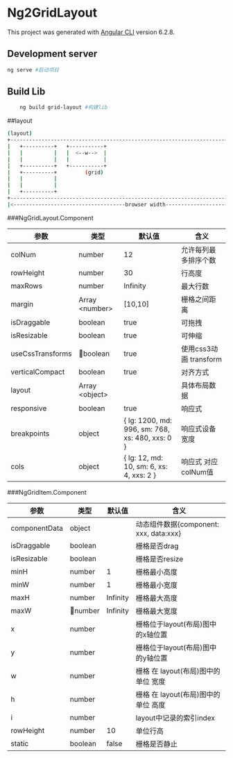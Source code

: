 # Ng2GridLayout

This project was generated with [Angular CLI](https://github.com/angular/angular-cli) version 6.2.8.

## Development server
```bash
ng serve #启动项目
```
## Build Lib
```bash
    ng build grid-layout #构建lib
```
##layout
```bash
(layout)
+---------------------------------------------------------------------------------------------------+ -
|   +----------+   +-----------+                                                                    | | 
|   |          |   |  <--w-->  |                                                                    | |
|   |          |   |           |                                                                    | |
|   +----------+   +-----------+                                                                    | H
|   +----------+         (grid)                                                                     | |
|   |          |                                                                                    | |
|   |          |                                                                                    | |
|   +----------+                                                                                    | |
+---------------------------------------------------------------------------------------------------+ -
|<------------------------------------browser width------------------------------------------------>|
```

###NgGridLayout.Component

|参数|类型|默认值| 含义|
| ------ | ------ | ------ |------ |
|colNum| number | 12 |允许每列最多排序个数|
|rowHeight|number| 30 | 行高度|
|maxRows|number| Infinity| 最大行数|
|margin|Array &lt;number\>| [10,10]|栅格之间距离|
|isDraggable| boolean | true| 可拖拽|
|isResizable| boolean | true| 可伸缩|
|useCssTransforms| boolean | true| 使用css3动画 transform|
|verticalCompact| boolean | true | 对齐方式|
|layout| Array &lt;object\> |   |具体布局数据|
|responsive| boolean | true | 响应式|
|breakpoints| object|{ lg: 1200, md: 996, sm: 768, xs: 480, xxs: 0 }| 响应式设备宽度|
|cols| object| { lg: 12, md: 10, sm: 6, xs: 4, xxs: 2 } | 响应式 对应colNum值 |

###NgGridItem.Component

|参数|类型|默认值| 含义|
| ------ | ------ | ------ |------ |
|componentData| object |  |动态组件数据{component: xxx, data:xxx}|
|isDraggable|boolean|  | 栅格是否drag|
|isResizable|boolean|  | 栅格是否resize|
|minH|number| 1|栅格最小高度|
|minW| number | 1| 栅格最小宽度|
|maxH| number | Infinity| 栅格最大高度|
|maxW| number | Infinity| 栅格最大宽度 |
|x|  number  |  | 栅格位于layout(布局)图中的x轴位置|
|y|  number  |  | 栅格位于layout(布局)图中的y轴位置|
|w| number  |  | 栅格 在 layout(布局)图中的 单位 宽度|
|h| number  |  | 栅格 在 layout(布局)图中的 单位 高度|
|i|number | | layout中记录的索引index|
|rowHeight| number| 10 |单位行高|
|static| boolean| false | 栅格是否静止 |




